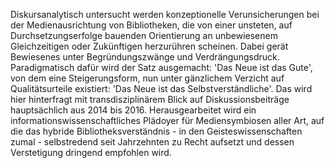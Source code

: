 Diskursanalytisch untersucht werden konzeptionelle Verunsicherungen bei
der Medienausrichtung von Bibliotheken, die von einer unsteten, auf
Durchsetzungserfolge bauenden Orientierung an unbewiesenem
Gleichzeitigen oder Zukünftigen herzurühren scheinen. Dabei gerät
Bewiesenes unter Begründungszwänge und Verdrängungsdruck. Paradigmatisch
dafür wird der Satz ausgemacht: 'Das Neue ist das Gute', von dem eine
Steigerungsform, nun unter gänzlichem Verzicht auf Qualitätsurteile
existiert: 'Das Neue ist das Selbstverständliche'. Das wird hier
hinterfragt mit transdisziplinärem Blick auf Diskussionsbeiträge
hauptsächlich aus 2014 bis 2016. Herausgearbeitet wird ein
informationswissenschaftliches Plädoyer für Mediensymbiosen aller Art,
auf die das hybride Bibliotheksverständnis - in den
Geisteswissenschaften zumal - selbstredend seit Jahrzehnten zu Recht
aufsetzt und dessen Verstetigung dringend empfohlen wird.